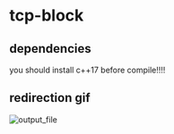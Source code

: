 # tcp-block

## dependencies
you should install c++17 before compile!!!!

## redirection gif
![output_file](https://user-images.githubusercontent.com/31784008/143873757-21ae713f-e6f8-44fa-85b3-a763977203ef.gif)
